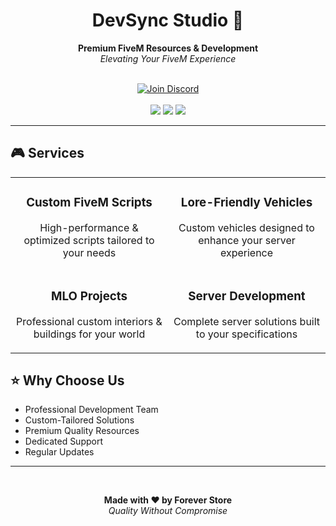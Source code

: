 <div align="center">
<!--     <img src="https://r2.fivemanage.com/eYaMiGK3BGnopBeLHQ9IL/images/banner.jpg" alt="Forever Store Banner" width="100%"> -->
    <h1>DevSync Studio 🚀</h1>
    <p align="center">
        <b>Premium FiveM Resources & Development</b>
        <br>
        <i>Elevating Your FiveM Experience</i>
    </p>
    <br>
</div>

<div align="center">
    <a href="your-discord-link">
        <img src="https://img.shields.io/badge/JOIN%20US%20ON%20DISCORD-000?style=for-the-badge&logo=discord&logoColor=white&labelColor=5865F2" alt="Join Discord">
    </a>
    <br><br>
</div>

<div align="center">
    <img src="https://img.shields.io/badge/Quality-Premium-orange?style=flat-square">
    <img src="https://img.shields.io/badge/Support-24/7-brightgreen?style=flat-square">
    <img src="https://img.shields.io/badge/Updates-Regular-blue?style=flat-square">
</div>
</div>

---

## 🎮 Services

<table>
<tr>
<td width="50%">
<h3 align="center">Custom FiveM Scripts</h3>
<p align="center">High-performance & optimized scripts tailored to your needs</p>
</td>
<td width="50%">
<h3 align="center">Lore-Friendly Vehicles</h3>
<p align="center">Custom vehicles designed to enhance your server experience</p>
</td>
</tr>
<tr>
<td width="50%">
<h3 align="center">MLO Projects</h3>
<p align="center">Professional custom interiors & buildings for your world</p>
</td>
<td width="50%">
<h3 align="center">Server Development</h3>
<p align="center">Complete server solutions built to your specifications</p>
</td>
</tr>
</table>

## ⭐ Why Choose Us
- Professional Development Team
- Custom-Tailored Solutions
- Premium Quality Resources
- Dedicated Support
- Regular Updates

</div>

---

<div align="center">
    <br>
    <p>
        <b>Made with ❤️ by Forever Store</b><br>
        <i>Quality Without Compromise</i>
    </p>
</div>
